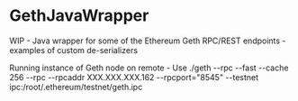 # GethJavaWrapper
WIP - Java wrapper for some of the Ethereum Geth RPC/REST endpoints - examples of custom de-serializers

Running instance of Geth node on remote - 
Use ./geth --rpc --fast --cache 256 --rpc --rpcaddr XXX.XXX.XXX.162 --rpcport="8545" --testnet ipc:/root/.ethereum/testnet/geth.ipc
